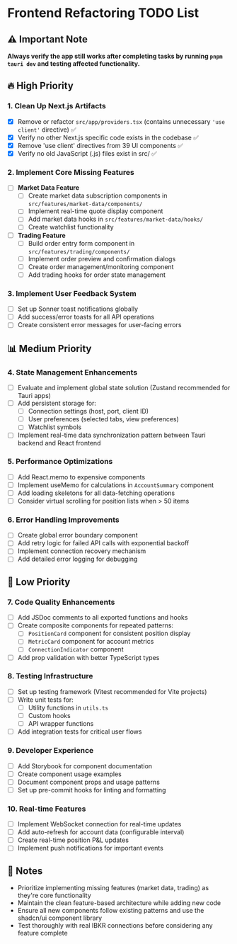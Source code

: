 # Frontend Refactoring TODO List

## ⚠️ Important Note
**Always verify the app still works after completing tasks by running `pnpm tauri dev` and testing affected functionality.**

## 🔥 High Priority

### 1. Clean Up Next.js Artifacts
- [x] Remove or refactor `src/app/providers.tsx` (contains unnecessary `'use client'` directive) ✅
- [x] Verify no other Next.js specific code exists in the codebase ✅
- [x] Remove 'use client' directives from 39 UI components ✅
- [x] Verify no old JavaScript (.js) files exist in src/ ✅

### 2. Implement Core Missing Features
- [ ] **Market Data Feature**
  - [ ] Create market data subscription components in `src/features/market-data/components/`
  - [ ] Implement real-time quote display component
  - [ ] Add market data hooks in `src/features/market-data/hooks/`
  - [ ] Create watchlist functionality

- [ ] **Trading Feature**
  - [ ] Build order entry form component in `src/features/trading/components/`
  - [ ] Implement order preview and confirmation dialogs
  - [ ] Create order management/monitoring component
  - [ ] Add trading hooks for order state management

### 3. Implement User Feedback System
- [ ] Set up Sonner toast notifications globally
- [ ] Add success/error toasts for all API operations
- [ ] Create consistent error messages for user-facing errors

## 📊 Medium Priority

### 4. State Management Enhancements
- [ ] Evaluate and implement global state solution (Zustand recommended for Tauri apps)
- [ ] Add persistent storage for:
  - [ ] Connection settings (host, port, client ID)
  - [ ] User preferences (selected tabs, view preferences)
  - [ ] Watchlist symbols
- [ ] Implement real-time data synchronization pattern between Tauri backend and React frontend

### 5. Performance Optimizations
- [ ] Add React.memo to expensive components
- [ ] Implement useMemo for calculations in `AccountSummary` component
- [ ] Add loading skeletons for all data-fetching operations
- [ ] Consider virtual scrolling for position lists when > 50 items

### 6. Error Handling Improvements
- [ ] Create global error boundary component
- [ ] Add retry logic for failed API calls with exponential backoff
- [ ] Implement connection recovery mechanism
- [ ] Add detailed error logging for debugging

## 🎨 Low Priority

### 7. Code Quality Enhancements
- [ ] Add JSDoc comments to all exported functions and hooks
- [ ] Create composite components for repeated patterns:
  - [ ] `PositionCard` component for consistent position display
  - [ ] `MetricCard` component for account metrics
  - [ ] `ConnectionIndicator` component
- [ ] Add prop validation with better TypeScript types

### 8. Testing Infrastructure
- [ ] Set up testing framework (Vitest recommended for Vite projects)
- [ ] Write unit tests for:
  - [ ] Utility functions in `utils.ts`
  - [ ] Custom hooks
  - [ ] API wrapper functions
- [ ] Add integration tests for critical user flows

### 9. Developer Experience
- [ ] Add Storybook for component documentation
- [ ] Create component usage examples
- [ ] Document component props and usage patterns
- [ ] Set up pre-commit hooks for linting and formatting

### 10. Real-time Features
- [ ] Implement WebSocket connection for real-time updates
- [ ] Add auto-refresh for account data (configurable interval)
- [ ] Create real-time position P&L updates
- [ ] Implement push notifications for important events

## 📝 Notes

- Prioritize implementing missing features (market data, trading) as they're core functionality
- Maintain the clean feature-based architecture while adding new code
- Ensure all new components follow existing patterns and use the shadcn/ui component library
- Test thoroughly with real IBKR connections before considering any feature complete